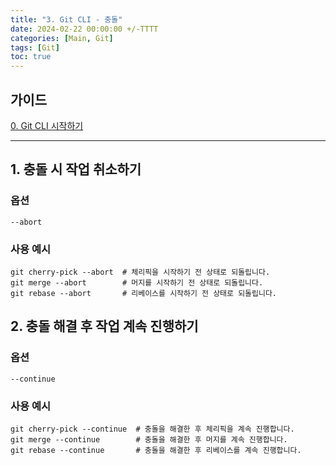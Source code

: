 ```yaml
---
title: "3. Git CLI - 충돌"
date: 2024-02-22 00:00:00 +/-TTTT
categories: [Main, Git]
tags: [Git]
toc: true
---
```


## 가이드

[0. Git CLI 시작하기](../git-cli-00)

---

## 1. 충돌 시 작업 취소하기

### 옵션
```shell
--abort
```

### 사용 예시

```shell
git cherry-pick --abort  # 체리픽을 시작하기 전 상태로 되돌립니다. 
git merge --abort        # 머지를 시작하기 전 상태로 되돌립니다. 
git rebase --abort       # 리베이스를 시작하기 전 상태로 되돌립니다.
```

## 2. 충돌 해결 후 작업 계속 진행하기

### 옵션

```shell
--continue
```

### 사용 예시

```shell
git cherry-pick --continue  # 충돌을 해결한 후 체리픽을 계속 진행합니다. 
git merge --continue        # 충돌을 해결한 후 머지를 계속 진행합니다. 
git rebase --continue       # 충돌을 해결한 후 리베이스를 계속 진행합니다.
```
